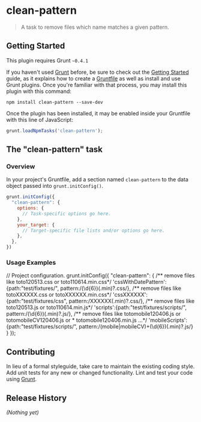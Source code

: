 # clean-pattern

> A task to remove files which name matches a given pattern.

## Getting Started
This plugin requires Grunt `~0.4.1`

If you haven't used [Grunt](http://gruntjs.com/) before, be sure to check out the [Getting Started](http://gruntjs.com/getting-started) guide, as it explains how to create a [Gruntfile](http://gruntjs.com/sample-gruntfile) as well as install and use Grunt plugins. Once you're familiar with that process, you may install this plugin with this command:

```shell
npm install clean-pattern --save-dev
```

Once the plugin has been installed, it may be enabled inside your Gruntfile with this line of JavaScript:

```js
grunt.loadNpmTasks('clean-pattern');
```

## The "clean-pattern" task

### Overview
In your project's Gruntfile, add a section named `clean-pattern` to the data object passed into `grunt.initConfig()`.

```js
grunt.initConfig({
  "clean-pattern": {
    options: {
      // Task-specific options go here.
    },
    your_target: {
      // Target-specific file lists and/or options go here.
    },
  },
})
```

### Usage Examples

  // Project configuration.
  grunt.initConfig({
    "clean-pattern": {
    	/** remove files like toto120513.css or toto110614.min.css*/
		'cssWithDatePattern': {path:"test/fixtures/", pattern:/(\d{6})(.min)?.css/},
		/** remove files like totoXXXXXX.css or totoXXXXXX.min.css*/
		'cssXXXXXX': {path:"test/fixtures/css", pattern:/XXXXXX(.min)?.css/},
		/** remove files like toto120513.js or toto110614.min.js*/
		'scripts':{path:"test/fixtures/scripts/", pattern:/(\d{6})(.min)?.js/},
		/** remove files like totomobile120406.js or totomobileCV120406.js or 
		 * totomobile120406.min.js ...*/
		'mobileScripts':{path:"test/fixtures/scripts/", pattern:/(mobile|mobileCV)+(\d{6})(.min)?.js/}
	}
});


## Contributing
In lieu of a formal styleguide, take care to maintain the existing coding style. Add unit tests for any new or changed functionality. Lint and test your code using [Grunt](http://gruntjs.com/).

## Release History
_(Nothing yet)_
